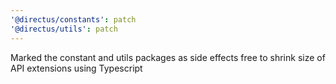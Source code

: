 ```yaml
---
'@directus/constants': patch
'@directus/utils': patch
---
```


Marked the constant and utils packages as side effects free to shrink size of API extensions using Typescript
